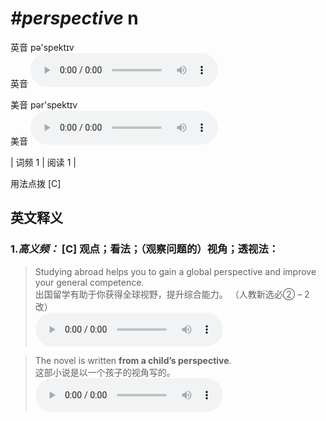 # ***\#perspective*** n
英音 pə'spektɪv  
英音
<audio src="./media/Perspective-B.aac" controls="controls"></audio>

美音 pər'spektɪv  
美音
<audio src="./media/perspective.aac" controls="controls"></audio>



| 词频 1 | 阅读 1 |  

用法点拨  [C]

英文释义
---
### 1.*高义频：* **[C] 观点；看法；（观察问题的）视角；透视法：**  

 > Studying abroad helps you to gain a global perspective and improve your general competence.  
 > 出国留学有助于你获得全球视野，提升综合能力。  （人教新选必② – 2改）  
<audio src="./media/Studying abroad helps you to gain a global perspective2_AAC.aac" controls="controls"></audio>

 > The novel is written **from a child’s perspective**.   
 > 这部小说是以一个孩子的视角写的。    
<audio src="./media/perspective-1.aac" controls="controls"></audio>


